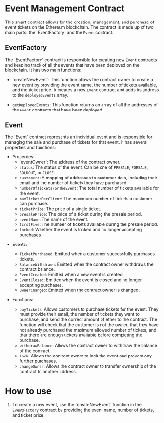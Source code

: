 

<h1>Event Management Contract</h1>
This smart contract allows for the creation, management, and purchase of event tickets on the Ethereum blockchain. The contract is made up of two main parts: the `EventFactory` and the <code>Event</code> contract.
<h2>EventFactory</h2>
The `EventFactory` contract is responsible for creating new <code>Event</code> contracts and keeping track of all the events that have been deployed on the blockchain. It has two main functions:
<ul><li>
`createNewEvent`: This function allows the contract owner to create a new event by providing the event name, the number of tickets available, and the ticket price. It creates a new <code>Event</code> contract and adds its address to the <code>deployedEvents</code> array.
</li><li><p><code>getDeployedEvents</code>: This function returns an array of all the addresses of the <code>Event</code> contracts that have been deployed.</p></li></ul><h2>Event</h2>
The `Event` contract represents an individual event and is responsible for managing the sale and purchase of tickets for that event. It has several properties and functions:
<ul><li>
Properties:
<ul><li>`eventOwner`: The address of the contract owner.</li><li><code>status</code>: The status of the event. Can be one of <code>PRESALE</code>, <code>FORSALE</code>, <code>SOLDOUT</code>, or <code>CLOSE</code>.</li><li><code>customers</code>: A mapping of addresses to customer data, including their email and the number of tickets they have purchased.</li><li><code>numberOfTicketsForTheEvent</code>: The total number of tickets available for the event.</li><li><code>maxTicketsPerClient</code>: The maximum number of tickets a customer can purchase.</li><li><code>ticketPrice</code>: The price of a single ticket.</li><li><code>presalePrice</code>: The price of a ticket during the presale period.</li><li><code>eventName</code>: The name of the event.</li><li><code>firstFive</code>: The number of tickets available during the presale period.</li><li><code>locked</code>: Whether the event is locked and no longer accepting purchases.</li></ul></li><li><p>Events:</p><ul><li><code>TicketPurchased</code>: Emitted when a customer successfully purchases tickets.</li><li><code>BalanceWithdrawn</code>: Emitted when the contract owner withdraws the contract balance.</li><li><code>EventCreated</code>: Emitted when a new event is created.</li><li><code>EventClosed</code>: Emitted when the event is closed and no longer accepting purchases.</li><li><code>OwnerChanged</code>: Emitted when the contract owner is changed.</li></ul></li><li><p>Functions:</p><ul><li><code>buyTickets</code>: Allows customers to purchase tickets for the event. They must provide their email, the number of tickets they want to purchase, and send the correct amount of ether to the contract. The function will check that the customer is not the owner, that they have not already purchased the maximum allowed number of tickets, and that there are enough tickets available before completing the purchase.</li><li><code>withdrawBalance</code>: Allows the contract owner to withdraw the balance of the contract.</li><li><code>lock</code>: Allows the contract owner to lock the event and prevent any further purchases.</li><li><code>changeOwner</code>: Allows the contract owner to transfer ownership of the contract to another address.</li></ul></li></ul><h1>How to use</h1><ol><li>
To create a new event, use the `createNewEvent` function in the <code>EventFactory</code> contract by providing the event name, number of tickets, and ticket price.
